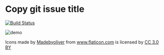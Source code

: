# Copy git issue title

[![Build Status](https://travis-ci.org/wicksome/copy-git-issue-title.svg?branch=master)](https://travis-ci.org/wicksome/copy-git-issue-title)

![demo](https://cloud.githubusercontent.com/assets/5036939/22885467/f0af0192-f23c-11e6-8e5c-bd92a8e6ec2b.jpg)

<div>Icons made by <a href="http://www.flaticon.com/authors/madebyoliver" title="Madebyoliver">Madebyoliver</a> from <a href="http://www.flaticon.com" title="Flaticon">www.flaticon.com</a> is licensed by <a href="http://creativecommons.org/licenses/by/3.0/" title="Creative Commons BY 3.0" target="_blank">CC 3.0 BY</a></div>

